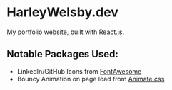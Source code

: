 # HarleyWelsby.dev

My portfolio website, built with React.js.

## Notable Packages Used:

- LinkedIn/GitHub Icons from <a href="https://fontawesome.com/">FontAwesome</a>
- Bouncy Animation on page load from <a href="https://animate.style/">Animate.css</a>
